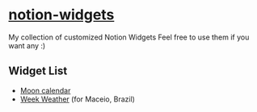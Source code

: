 # [notion-widgets](https://jessikarochas.github.io/notion-widgets/)
My collection of customized Notion Widgets Feel free to use them if you want any :)

## Widget List
- [Moon calendar](./moon-calendar)
- [Week Weather](./week-weather) (for Maceio, Brazil)
